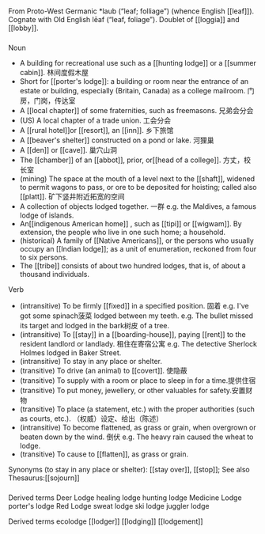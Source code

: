 ###
From Proto-West Germanic *laub (“leaf; folliage”) 
(whence English [[leaf]]).
Cognate with 
Old English lēaf (“leaf, foliage”). Doublet of [[loggia]] and [[lobby]].

###
Noun

- A building for recreational use such as a [[hunting lodge]] or a [[summer cabin]]. 林间度假木屋
- Short for [[porter's lodge]]: a building or room near the entrance of an estate or building, especially (Britain, Canada) as a college mailroom.  门房，门岗，传达室
- A [[local chapter]] of some fraternities, such as freemasons. 兄弟会分会
- (US) A local chapter of a trade union. 工会分会
- A [[rural hotel]]or [[resort]], an [[inn]]. 乡下旅馆
- A [[beaver's shelter]] constructed on a pond or lake. 河狸巢
- A [[den]] or [[cave]]. 巢穴山洞
- The [[chamber]] of an [[abbot]], prior, or[[head of a college]]. 方丈，校长室
- (mining) The space at the mouth of a level next to the [[shaft]], widened to permit wagons to pass, or ore to be deposited for hoisting; called also [[platt]]. 矿下竖井附近拓宽的空间
- A collection of objects lodged together. 一群
e.g. the Maldives, a famous lodge of islands.
- An[[indigenous American home]] , such as [[tipi]] or [[wigwam]]. By extension, the people who live in one such home; a household.
- (historical) A family of [[Native Americans]], or the persons who usually occupy an [[Indian lodge]]; as a unit of enumeration, reckoned from four to six persons.
- The [[tribe]] consists of about two hundred lodges, that is, of about a thousand individuals.


Verb
- (intransitive) To be firmly [[fixed]] in a specified position. 固着
e.g. I've got some spinach菠菜 lodged between my teeth.
e.g. The bullet missed its target and lodged in the bark树皮 of a tree.
- (intransitive) To [[stay]] in a [[boarding-house]], paying [[rent]] to the resident landlord or landlady. 租住在寄宿公寓
e.g. The detective Sherlock Holmes lodged in Baker Street.
- (intransitive) To stay in any place or shelter. 
- (transitive) To drive (an animal) to [[covert]]. 使隐蔽
- (transitive) To supply with a room or place to sleep in for a time.提供住宿
- (transitive) To put money, jewellery, or other valuables for safety.安置财物
- (transitive) To place (a statement, etc.) with the proper authorities (such as courts, etc.).  （权威）设定、给出（陈述）
- (intransitive) To become flattened, as grass or grain, when overgrown or beaten down by the wind. 倒伏
e.g. The heavy rain caused the wheat to lodge.
- (transitive) To cause to [[flatten]], as grass or grain.

Synonyms
(to stay in any place or shelter): [[stay over]], [[stop]]; See also Thesaurus:[[sojourn]]

###
Derived terms
Deer Lodge
healing lodge
hunting lodge
Medicine Lodge
porter's lodge
Red Lodge
sweat lodge
ski lodge
juggler lodge

Derived terms
ecolodge
[[lodger]]
[[lodging]]
[[lodgement]]
